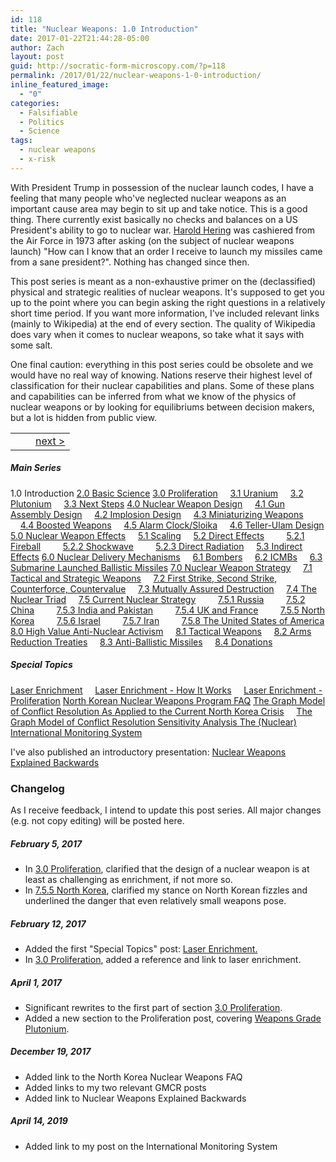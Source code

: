 ```yaml
---
id: 118
title: "Nuclear Weapons: 1.0 Introduction"
date: 2017-01-22T21:44:28-05:00
author: Zach
layout: post
guid: http://socratic-form-microscopy.com/?p=118
permalink: /2017/01/22/nuclear-weapons-1-0-introduction/
inline_featured_image:
  - "0"
categories:
  - Falsifiable
  - Politics
  - Science
tags:
  - nuclear weapons
  - x-risk
---
```


With President Trump in possession of the nuclear launch codes, I have a feeling that many people who've neglected nuclear weapons as an important cause area may begin to sit up and take notice. This is a good thing. There currently exist basically no checks and balances on a US President's ability to go to nuclear war. <a href="https://en.wikipedia.org/wiki/Harold_Hering">Harold Hering</a> was cashiered from the Air Force in 1973 after asking (on the subject of nuclear weapons launch) "How can I know that an order I receive to launch my missiles came from a sane president?". Nothing has changed since then.

This post series is meant as a non-exhaustive primer on the (declassified) physical and strategic realities of nuclear weapons. It's supposed to get you up to the point where you can begin asking the right questions in a relatively short time period. If you want more information, I've included relevant links (mainly to Wikipedia) at the end of every section. The quality of Wikipedia does vary when it comes to nuclear weapons, so take what it says with some salt.

One final caution: everything in this post series could be obsolete and we would have no real way of knowing. Nations reserve their highest level of classification for their nuclear capabilities and plans. Some of these plans and capabilities can be inferred from what we know of the physics of nuclear weapons or by looking for equilibriums between decision makers, but a lot is hidden from public view.
<br>

<table style="width:100%;border-width:0px 0px 0px 0px;background:transparent;">
  <tr style="border:0px solid;background:transparent;">
    <td style="border:0px solid;background:transparent;"></th>
    <td style="border:0px solid;background:transparent;text-align:center;""></th>
    <td style="border:0px solid;background:transparent;text-align:right;""><a href="{{ site.baseurl }}/2017/01/23/nuclear-weapons-2-0-basic-science/">next &gt;</a></th>
  </tr>
</table>

<h5>Main Series</h5>
1.0 Introduction
<a href="{{ site.baseurl }}/2017/01/23/nuclear-weapons-2-0-basic-science/">2.0 Basic Science</a>
<a href="{{ site.baseurl }}/2017/01/24/nuclear-weapons-3-0-proliferation/">3.0 Proliferation</a>
&nbsp;&nbsp;&nbsp;&nbsp;<a href="{{ site.baseurl }}/2017/01/24/nuclear-weapons-3-0-proliferation#3.1">3.1 Uranium</a>
&nbsp;&nbsp;&nbsp;&nbsp;<a href="{{ site.baseurl }}/2017/01/24/nuclear-weapons-3-0-proliferation#3.2">3.2 Plutonium</a>
&nbsp;&nbsp;&nbsp;&nbsp;<a href="{{ site.baseurl }}/2017/01/24/nuclear-weapons-3-0-proliferation#3.3">3.3 Next Steps</a>
<a href="{{ site.baseurl }}/2017/01/25/nuclear-weapons-4-0-weapon-design/">4.0 Nuclear Weapon Design</a>
&nbsp;&nbsp;&nbsp;&nbsp;<a href="{{ site.baseurl }}/2017/01/25/nuclear-weapons-4-0-weapon-design#gun">4.1 Gun Assembly Design</a>
&nbsp;&nbsp;&nbsp;&nbsp;<a href="{{ site.baseurl }}/2017/01/25/nuclear-weapons-4-0-weapon-design#imp">4.2 Implosion Design</a>
&nbsp;&nbsp;&nbsp;&nbsp;<a href="{{ site.baseurl }}/2017/01/25/nuclear-weapons-4-0-weapon-design#min">4.3 Miniaturizing Weapons</a>
&nbsp;&nbsp;&nbsp;&nbsp;<a href="{{ site.baseurl }}/2017/01/25/nuclear-weapons-4-0-weapon-design#boo">4.4 Boosted Weapons</a>
&nbsp;&nbsp;&nbsp;&nbsp;<a href="{{ site.baseurl }}/2017/01/25/nuclear-weapons-4-0-weapon-design#sloika">4.5 Alarm Clock/Sloika</a>
&nbsp;&nbsp;&nbsp;&nbsp;<a href="{{ site.baseurl }}/2017/01/25/nuclear-weapons-4-0-weapon-design#sloika">4.6 Teller-Ulam Design</a>
<a href="{{ site.baseurl }}/2017/01/26/nuclear-weapons-5-0-effects/">5.0 Nuclear Weapon Effects</a>
&nbsp;&nbsp;&nbsp;&nbsp;<a href="{{ site.baseurl }}/2017/01/26/nuclear-weapons-5-0-effects#1">5.1 Scaling</a>
&nbsp;&nbsp;&nbsp;&nbsp;<a href="{{ site.baseurl }}/2017/01/26/nuclear-weapons-5-0-effects#2">5.2 Direct Effects</a>
&nbsp;&nbsp;&nbsp;&nbsp;&nbsp;&nbsp;&nbsp;&nbsp;<a href="{{ site.baseurl }}/2017/01/26/nuclear-weapons-5-0-effects#21">5.2.1 Fireball</a>
&nbsp;&nbsp;&nbsp;&nbsp;&nbsp;&nbsp;&nbsp;&nbsp;<a href="{{ site.baseurl }}/2017/01/26/nuclear-weapons-5-0-effects#22">5.2.2 Shockwave</a>
&nbsp;&nbsp;&nbsp;&nbsp;&nbsp;&nbsp;&nbsp;&nbsp;<a href="{{ site.baseurl }}/2017/01/26/nuclear-weapons-5-0-effects#23">5.2.3 Direct Radiation</a>
&nbsp;&nbsp;&nbsp;&nbsp;<a href="{{ site.baseurl }}/2017/01/26/nuclear-weapons-5-0-effects#3">5.3 Indirect Effects</a>
<a href="{{ site.baseurl }}/2017/01/27/nuclear-weapons-6-0-delivery-mechanisms/">6.0 Nuclear Delivery Mechanisms</a>
&nbsp;&nbsp;&nbsp;&nbsp;<a href="{{ site.baseurl }}/2017/01/27/nuclear-weapons-6-0-delivery-mechanisms#1">6.1 Bombers</a>
&nbsp;&nbsp;&nbsp;&nbsp;<a href="{{ site.baseurl }}/2017/01/27/nuclear-weapons-6-0-delivery-mechanisms#2">6.2 ICMBs</a>
&nbsp;&nbsp;&nbsp;&nbsp;<a href="{{ site.baseurl }}/2017/01/27/nuclear-weapons-6-0-delivery-mechanisms#3">6.3 Submarine Launched Ballistic Missiles</a>
<a href="{{ site.baseurl }}/2017/01/28/nuclear-weapons-7-0-strategy">7.0 Nuclear Weapon Strategy</a>
&nbsp;&nbsp;&nbsp;&nbsp;<a href="{{ site.baseurl }}/2017/01/28/nuclear-weapons-7-0-strategy#1">7.1 Tactical and Strategic Weapons</a>
&nbsp;&nbsp;&nbsp;&nbsp;<a href="{{ site.baseurl }}/2017/01/28/nuclear-weapons-7-0-strategy#2">7.2 First Strike, Second Strike, Counterforce, Countervalue</a>
&nbsp;&nbsp;&nbsp;&nbsp;<a href="{{ site.baseurl }}/2017/01/28/nuclear-weapons-7-0-strategy#3">7.3 Mutually Assured Destruction</a>
&nbsp;&nbsp;&nbsp;&nbsp;<a href="{{ site.baseurl }}/2017/01/28/nuclear-weapons-7-0-strategy#4">7.4 The Nuclear Triad</a>
&nbsp;&nbsp;&nbsp;&nbsp;<a href="{{ site.baseurl }}/2017/01/28/nuclear-weapons-7-0-strategy#5">7.5 Current Nuclear Strategy</a>
&nbsp;&nbsp;&nbsp;&nbsp;&nbsp;&nbsp;&nbsp;&nbsp;<a href="{{ site.baseurl }}/2017/01/28/nuclear-weapons-7-0-strategy#51">7.5.1 Russia</a>
&nbsp;&nbsp;&nbsp;&nbsp;&nbsp;&nbsp;&nbsp;&nbsp;<a href="{{ site.baseurl }}/2017/01/28/nuclear-weapons-7-0-strategy#52">7.5.2 China</a>
&nbsp;&nbsp;&nbsp;&nbsp;&nbsp;&nbsp;&nbsp;&nbsp;<a href="{{ site.baseurl }}/2017/01/28/nuclear-weapons-7-0-strategy#53">7.5.3 India and Pakistan</a>
&nbsp;&nbsp;&nbsp;&nbsp;&nbsp;&nbsp;&nbsp;&nbsp;<a href="{{ site.baseurl }}/2017/01/28/nuclear-weapons-7-0-strategy#54">7.5.4 UK and France</a>
&nbsp;&nbsp;&nbsp;&nbsp;&nbsp;&nbsp;&nbsp;&nbsp;<a href="{{ site.baseurl }}/2017/01/28/nuclear-weapons-7-0-strategy#55">7.5.5 North Korea</a>
&nbsp;&nbsp;&nbsp;&nbsp;&nbsp;&nbsp;&nbsp;&nbsp;<a href="{{ site.baseurl }}/2017/01/28/nuclear-weapons-7-0-strategy#56">7.5.6 Israel</a>
&nbsp;&nbsp;&nbsp;&nbsp;&nbsp;&nbsp;&nbsp;&nbsp;<a href="{{ site.baseurl }}/2017/01/28/nuclear-weapons-7-0-strategy#57">7.5.7 Iran</a>
&nbsp;&nbsp;&nbsp;&nbsp;&nbsp;&nbsp;&nbsp;&nbsp;<a href="{{ site.baseurl }}/2017/01/28/nuclear-weapons-7-0-strategy#58">7.5.8 The United States of America</a>
<a href="{{ site.baseurl }}/2017/01/29/nuclear-weapons-8-0-high-value-anti-nuclear-activism">8.0 High Value Anti-Nuclear Activism</a>
&nbsp;&nbsp;&nbsp;&nbsp;<a href="{{ site.baseurl }}/2017/01/29/nuclear-weapons-8-0-high-value-anti-nuclear-activism#1">8.1 Tactical Weapons</a>
&nbsp;&nbsp;&nbsp;&nbsp;<a href="{{ site.baseurl }}/2017/01/29/nuclear-weapons-8-0-high-value-anti-nuclear-activism#2">8.2 Arms Reduction Treaties</a>
&nbsp;&nbsp;&nbsp;&nbsp;<a href="{{ site.baseurl }}/2017/01/29/nuclear-weapons-8-0-high-value-anti-nuclear-activism">8.3 Anti-Ballistic Missiles</a>
&nbsp;&nbsp;&nbsp;&nbsp;<a href="{{ site.baseurl }}/2017/01/29/nuclear-weapons-8-0-high-value-anti-nuclear-activism#4">8.4 Donations</a>
&nbsp;

<h5 id="special">Special Topics</h5>
<a href="{{ site.baseurl }}/2017/02/12/special-topics-in-nuclear-weapons-laser-enrichment/">Laser Enrichment</a>
&nbsp;&nbsp;&nbsp;&nbsp;<a href="{{ site.baseurl }}/2017/02/12/special-topics-in-nuclear-weapons-laser-enrichment#how">Laser Enrichment - How It Works</a>
&nbsp;&nbsp;&nbsp;&nbsp;<a href="{{ site.baseurl }}/2017/02/12/special-topics-in-nuclear-weapons-laser-enrichment#pro">Laser Enrichment - Proliferation</a>
<a href="{{ site.baseurl }}/2017/10/16/north-korean-nuclear-weapons-program-faq/">North Korean Nuclear Weapons Program FAQ</a>
<a href="{{ site.baseurl }}/2017/11/05/gmcr-for-dummies/">The Graph Model of Conflict Resolution As Applied to the Current North Korea Crisis</a>
&nbsp;&nbsp;&nbsp;&nbsp;<a href="{{ site.baseurl }}/2017/11/12/the-graph-model-of-conflict-resolution-sensitivity-analysis/">The Graph Model of Conflict Resolution Sensitivity Analysis </a>
<a href="{{ site.baseurl }}/2018/04/01/the-nuclear-international-monitoring-system/">The (Nuclear) International Monitoring System</a>

I've also published an introductory presentation: <a href="{{ site.baseurl }}/2017/11/01/nuclear-weapons-explained-backwards/">Nuclear Weapons Explained Backwards</a>

<h3 id="changes"> Changelog </h3>
As I receive feedback, I intend to update this post series. All major changes (e.g. not copy editing) will be posted here.

<h5>February 5, 2017</h5>
<ul>
	<li> In <a href="{{ site.baseurl }}/2017/01/24/nuclear-weapons-3-0-proliferation/">3.0 Proliferation</a>, clarified that the design of a nuclear weapon is at least as challenging as enrichment, if not more so.</li>
	<li> In <a href="{{ site.baseurl }}/2017/01/28/nuclear-weapons-7-0-strategy#55">7.5.5 North Korea</a>, clarified my stance on North Korean fizzles and underlined the danger that even relatively small weapons pose.</li>

</ul>
<h5>February 12, 2017</h5>
<ul>
	<li> Added the first "Special Topics" post: <a href="{{ site.baseurl }}/2017/02/12/special-topics-in-nuclear-weapons-laser-enrichment/">Laser Enrichment.</a></li>
	<li> In <a href="{{ site.baseurl }}/2017/01/24/nuclear-weapons-3-0-proliferation/">3.0 Proliferation</a>, added a reference and link to laser enrichment.</li>
</ul>
<h5>April 1, 2017</h5>
<ul>
	<li>Significant rewrites to the first part of section <a href="{{ site.baseurl }}/2017/01/24/nuclear-weapons-3-0-proliferation/">3.0 Proliferation</a>.</li>
	<li>Added a new section to the Proliferation post, covering <a href="{{ site.baseurl }}/2017/01/24/nuclear-weapons-3-0-proliferation#3.2">Weapons Grade Plutonium</a>.</li>
</ul>
<h5>December 19, 2017</h5>
<ul>
	<li>Added link to the North Korea Nuclear Weapons FAQ</li>
	<li>Added links to my two relevant GMCR posts</li>
	<li>Added link to Nuclear Weapons Explained Backwards</li>
</ul>
<h5>April 14, 2019</h5>
<ul>
	<li>Added link to my post on the International Monitoring System</li>
</ul>
